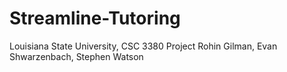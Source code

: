 # Streamline-Tutoring
Louisiana State University, CSC 3380 Project
Rohin Gilman, Evan Shwarzenbach, Stephen Watson
